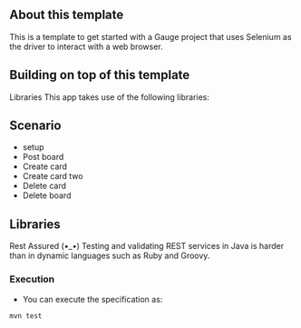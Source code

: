 ## About this template

This is a template to get started with a Gauge project that uses Selenium as the driver to interact with a web browser.


## Building on top of this template
Libraries
This app takes use of the following libraries:

## Scenario
* setup
* Post board
* Create card
* Create card two
* Delete card
* Delete board

## Libraries
Rest Assured (•_•) Testing and validating REST services in Java is harder than in dynamic languages such as Ruby and Groovy. 

### Execution

* You can execute the specification as:

```
mvn test
```
